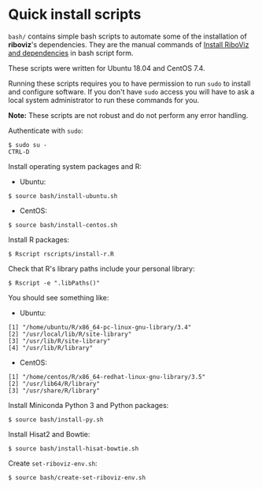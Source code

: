 # Quick install scripts

`bash/` contains simple bash scripts to automate some of the installation of **riboviz**'s dependencies. They are the manual commands of [Install RiboViz and dependencies](./install.md) in bash script form.

These scripts were written for Ubuntu 18.04 and CentOS 7.4.

Running these scripts requires you to have permission to run `sudo` to install and configure software. If you don't have `sudo` access you will have to ask a local system administrator to run these commands for you.

**Note:** These scripts are not robust and do not perform any error handling.

Authenticate with `sudo`:

```console
$ sudo su -
CTRL-D
```

Install operating system packages and R:

* Ubuntu:

```console
$ source bash/install-ubuntu.sh
```

* CentOS:

```console
$ source bash/install-centos.sh
```

Install R packages:

```console
$ Rscript rscripts/install-r.R
```

Check that R's library paths include your personal library:

```console
$ Rscript -e ".libPaths()"
```

You should see something like:

* Ubuntu:

```
[1] "/home/ubuntu/R/x86_64-pc-linux-gnu-library/3.4"
[2] "/usr/local/lib/R/site-library"                 
[3] "/usr/lib/R/site-library"                       
[4] "/usr/lib/R/library"     
```

* CentOS:

```
[1] "/home/centos/R/x86_64-redhat-linux-gnu-library/3.5"
[2] "/usr/lib64/R/library"                              
[3] "/usr/share/R/library"  
```

Install Miniconda Python 3 and Python packages:

```console
$ source bash/install-py.sh
```

Install Hisat2 and Bowtie:

```console
$ source bash/install-hisat-bowtie.sh
```

Create `set-riboviz-env.sh`:

```console
$ source bash/create-set-riboviz-env.sh
```
